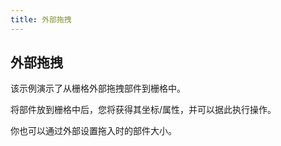 ```yaml
---
title: 外部拖拽
---
```


<b-back-top></b-back-top>

## 外部拖拽

该示例演示了从栅格外部拖拽部件到栅格中。

将部件放到栅格中后，您将获得其坐标/属性，并可以据此执行操作。

你也可以通过外部设置拖入时的部件大小。

<preview path="./demo/10-drag-outside.vue"></preview>
